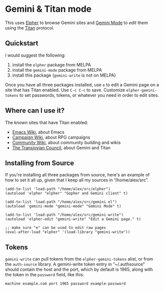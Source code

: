 # Gemini & Titan mode

This uses [Elpher](https://thelambdalab.xyz/elpher/) to browse Gemini
sites and [Gemini Mode](https://git.carcosa.net/jmcbray/gemini.el) to
*edit* them using the [Titan](https://transjovian.org:1965/titan)
protocol.

## Quickstart

I would suggest the following:

1. install the `elpher` package from MELPA
2. install the `gemini-mode` package from MELPA
3. install this package (`gemini-write` is not on MELPA)

Once you have all three packages installed, use `e` to edit a Gemini
page on a site that has Titan enabled. Use `C-c C-c` to save.
Customize `elpher-gemini-tokens` to set passwords, tokens, or whatever
you need in order to edit sites.

## Where can I use it?

The known sites that have Titan enabled:

* [Emacs Wiki](gemini://emacswiki.org/), about Emacs
* [Campaign Wiki](gemini://emacswiki.org/), about RPG campaigns
* [Community Wiki](gemini://communitywiki.org/), about community building and wikis
* [The Transjovian Council](gemini://transjovian.org/), about Gemini and Titan

## Installing from Source

If you're installing all three packages from source, here's an example
of how to set it all up, given that I keep all my sources in
“/home/alex/src”.

```
(add-to-list 'load-path "/home/alex/src/elpher")
(autoload 'elpher "elpher" "Gopher and Gemini client" t)

(add-to-list 'load-path "/home/alex/src/gemini.el")
(autoload 'gemini-mode "gemini-mode" "Gemini Mode" t)

(add-to-list 'load-path "/home/alex/src/gemini-write")
(autoload 'elpher-edit "gemini-write" "Edit a Gemini page." t)

;; make sure "e" can be used to edit raw pages
(eval-after-load "elpher" '(load-library "gemini-write"))
```

## Tokens

`gemini-write` can pull tokens from the `elpher-gemini-tokens` alist,
or from the `auth-source` library. A gemini-write token entry in
“~/.authsource” should contain the host and the port, which by default
is 1965, along with the token in the `password` field, like this:

```
machine example.com port 1965 password example-password
```

